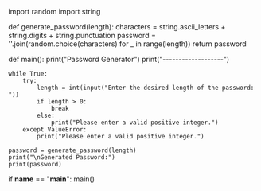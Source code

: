 import random
import string


def generate_password(length):
    characters = string.ascii_letters + string.digits + string.punctuation
    password = ''.join(random.choice(characters) for _ in range(length))
    return password


def main():
    print("Password Generator")
    print("-------------------")

    while True:
        try:
            length = int(input("Enter the desired length of the password: "))
            if length > 0:
                break
            else:
                print("Please enter a valid positive integer.")
        except ValueError:
            print("Please enter a valid positive integer.")

    password = generate_password(length)
    print("\nGenerated Password:")
    print(password)


if __name__ == "__main__":
    main()
